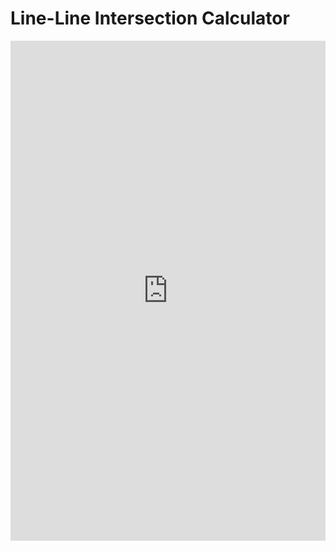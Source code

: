 # Line-Line Intersection Calculator
<iframe src="https://raw.githack.com/Pizaan22/Line-Line-Intersection-Calculator/main/testCanvas.html" frameborder="0" width="100%" height="800px"></iframe>
